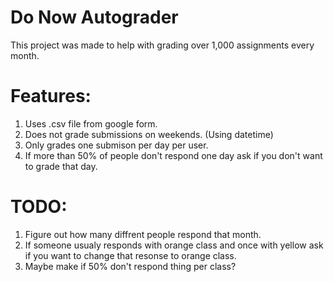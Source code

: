 # Do Now Autograder

This project was made to help with grading over 1,000 assignments every month.

# Features:

1. Uses .csv file from google form.
2. Does not grade submissions on weekends. (Using datetime)
3. Only grades one submison per day per user.
4. If more than 50% of people don't respond one day ask if you don't want to grade that day.

# TODO:

1. Figure out how many diffrent people respond that month.
2. If someone usualy responds with orange class and once with yellow ask if you want to change that resonse to orange class.
3. Maybe make if 50% don't respond thing per class?
